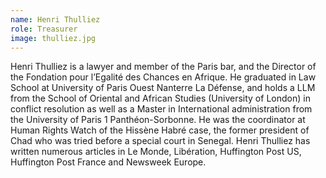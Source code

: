 ```yaml
---
name: Henri Thulliez
role: Treasurer
image: thulliez.jpg
---
```

Henri Thulliez is a lawyer and member of the Paris bar, and the Director of the Fondation pour l’Egalité des Chances en Afrique. He graduated in Law School at University of Paris Ouest Nanterre La Défense, and holds a LLM from the School of Oriental and African Studies (University of London) in conflict resolution as well as a Master in International administration from the University of Paris 1 Panthéon-Sorbonne. He was the coordinator at Human Rights Watch of the Hissène Habré case, the former president of Chad who was tried before a special court in Senegal. Henri Thulliez has written numerous articles in Le Monde, Libération, Huffington Post US, Huffington Post France and Newsweek Europe.
